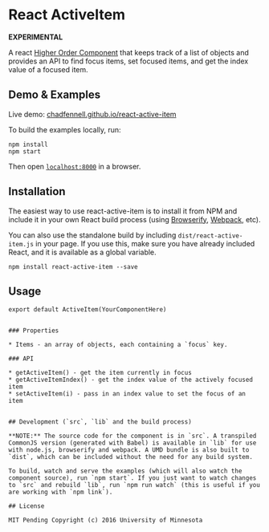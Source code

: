 # React ActiveItem

**EXPERIMENTAL**

A react [Higher Order Component](https://medium.com/@franleplant/react-higher-order-components-in-depth-cf9032ee6c3e#.bexwe8ttm) that keeps track of a list of objects and provides an API to find focus items, set focused items, and get the index value of a focused item.


## Demo & Examples

Live demo: [chadfennell.github.io/react-active-item](http://chadfennell.github.io/react-active-item/)

To build the examples locally, run:

```
npm install
npm start
```

Then open [`localhost:8000`](http://localhost:8000) in a browser.


## Installation

The easiest way to use react-active-item is to install it from NPM and include it in your own React build process (using [Browserify](http://browserify.org), [Webpack](http://webpack.github.io/), etc).

You can also use the standalone build by including `dist/react-active-item.js` in your page. If you use this, make sure you have already included React, and it is available as a global variable.

```
npm install react-active-item --save
```

## Usage


`export default ActiveItem(YourComponentHere)`


```

### Properties

* Items - an array of objects, each containing a `focus` key.

### API

* getActiveItem() - get the item currently in focus
* getActiveItemIndex() - get the index value of the actively focused item
* setActiveItem(i) - pass in an index value to set the focus of an item


## Development (`src`, `lib` and the build process)

**NOTE:** The source code for the component is in `src`. A transpiled CommonJS version (generated with Babel) is available in `lib` for use with node.js, browserify and webpack. A UMD bundle is also built to `dist`, which can be included without the need for any build system.

To build, watch and serve the examples (which will also watch the component source), run `npm start`. If you just want to watch changes to `src` and rebuild `lib`, run `npm run watch` (this is useful if you are working with `npm link`).

## License

MIT Pending Copyright (c) 2016 University of Minnesota